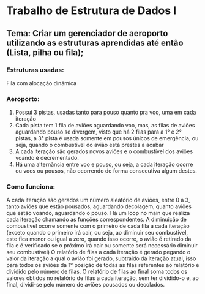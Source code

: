 # Trabalho de Estrutura de Dados I
## Tema: Criar um gerenciador de aeroporto utilizando as estruturas aprendidas até então (Lista, pilha ou fila);

### Estruturas usadas: 
Fila com alocação dinâmica

### Aeroporto:
1. Possui 3 pistas, usadas tanto para pouso quanto pra voo, uma em cada iteração
2. Cada pista tem 1 fila de aviões aguardando voo, mas, as filas de aviões aguardando pouso se divergem, visto que há 2 filas para a 1° e 2° pistas, a 3° pista é usada somente em pousos únicos de emergência, ou seja, quando o combustivel do avião está prestes a acabar
3. A cada iteração são gerados novos aviões e o combustível dos aviões voando é decrementado.
4. Há uma alternância entre voo e pouso, ou seja, a cada iteração ocorre ou voos ou pousos, não ocorrendo de forma consecutiva algum destes.

### Como funciona: 
A cada iteração são gerados um número aleatório de aviões, entre 0 a 3, tanto aviões que estão pousados, aguardando decolagem, quanto aviões que estão voando, aguardando o pouso.
Há um loop no main que realiza cada iteração chamando as funções correspondentes.
A diminuição de combustivel ocorre somente com o primeiro de cada fila a cada iteração (exceto quando o primeiro irá cair, ou seja, ao diminuir seu combustível, este fica menor ou igual a zero, quando isso ocorre, o avião é retirado da fila e é verificado se o próximo irá cair ou somente será necessário diminuir seu combustível)
O relatório de filas a cada iteração é gerado pegando o valor da iteração a qual o avião foi gerado, subtraido da iteração atual, isso para todos os aviões da 1° posição de todas as filas referentes ao relatório e dividido pelo número de filas.
O relatório de filas ao final soma todos os valores obtidos no relatório de filas a cada iteração, sem ter dividido-o e, ao final, dividi-se pelo número de aviões pousados ou decolados.
